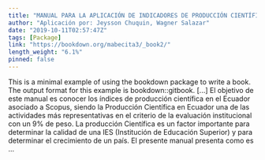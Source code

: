 ```yaml
---
title: "MANUAL PARA LA APLICACIÓN DE INDICADORES DE PRODUCCIÓN CIENTÍFICA EN EL ECUADOR ASOCIADO A SCOPUS"
author: "Aplicación por: Jeysson Chuquin, Wagner Salazar"
date: "2019-10-11T02:57:47Z"
tags: [Package]
link: "https://bookdown.org/mabecita3/_book2/"
length_weight: "6.1%"
pinned: false
---
```


This is a minimal example of using the bookdown package to write a book. The output format for this example is bookdown::gitbook. [...] El objetivo de este manual es conocer los índices de producción científica en el Ecuador asociado a Scopus, siendo la Producción Científica en Ecuador una de las actividades más representativas en el criterio de la evaluación institucional con un 9% de peso. La producción Científica es un factor importante para determinar la calidad de una IES (Institución de Educación Superior) y para determinar el crecimiento de un país. El presente manual presenta como es ...
